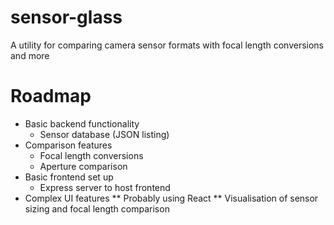 # sensor-glass
A utility for comparing camera sensor formats with focal length conversions and more

# Roadmap
* Basic backend functionality
  * Sensor database (JSON listing)
* Comparison features
  * Focal length conversions
  * Aperture comparison
* Basic frontend set up
  * Express server to host frontend
* Complex UI features
  ** Probably using React
  ** Visualisation of sensor sizing and focal length comparison
